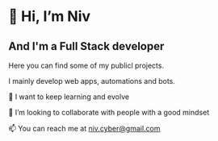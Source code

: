 # 👋 Hi, I’m Niv
## And I'm a Full Stack developer

Here you can find some of my publicl projects.

I mainly develop web apps, automations and bots.

👀 I want to keep learning and evolve

💞️ I’m looking to collaborate with people with a good mindset

📫 You can reach me at niv.cyber@gmail.com

<!---
NivEz/NivEz is a ✨ special ✨ repository because its `README.md` (this file) appears on your GitHub profile.
You can click the Preview link to take a look at your changes.
--->
